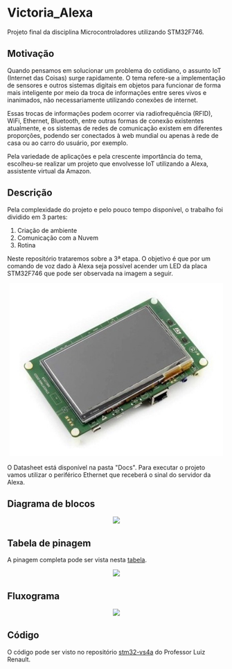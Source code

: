 # Victoria_Alexa

Projeto final da disciplina Microcontroladores utilizando STM32F746.

## Motivação

Quando pensamos em solucionar um problema do cotidiano, o assunto IoT (Internet das Coisas) surge rapidamente. O tema refere-se a implementação de sensores e outros sistemas digitais em objetos para funcionar de forma mais inteligente por meio da troca de informações entre seres vivos e inanimados, não necessariamente utilizando conexões de internet.

Essas trocas de informações podem ocorrer via radiofrequência (RFID), WiFi, Ethernet, Bluetooth, entre outras formas de conexão existentes atualmente, e os sistemas de redes de comunicação existem em diferentes proporções, podendo ser conectados à web mundial ou apenas à rede de casa ou ao carro do usuário, por exemplo.

Pela variedade de aplicações e pela crescente importância do tema, escolheu-se realizar um projeto que envolvesse IoT utilizando a Alexa, assistente virtual da Amazon.

## Descrição

Pela complexidade do projeto e pelo pouco tempo disponível, o trabalho foi dividido em 3 partes:

1. Criação de ambiente 
2. Comunicação com a Nuvem
3. Rotina

Neste repositório trataremos sobre a 3ª etapa. O objetivo é que por um comando de voz dado à Alexa seja possível acender um LED da placa STM32F746 que pode ser observada na imagem a seguir.

<p align="center">
  <img src = 'Docs/discovery.jpg' height=400 />
</p>

O Datasheet está disponível na pasta "Docs". Para executar o projeto vamos utilizar o periférico Ethernet que receberá o sinal do servidor da Alexa.

## Diagrama de blocos

<p align="center">
  <img src = 'Docs/diag de blocos.jpg' height=400 />
</p>

## Tabela de pinagem

A pinagem completa pode ser vista nesta [tabela](https://docs.google.com/spreadsheets/d/1Sw0a9_pRrKhN5JRSCNtv-Qpn41waan8Ut9J1HC0hoy8/edit?usp=sharing).

<p align="center">
  <img src = 'Docs/pinagem.jpg' height=400 />
</p>

## Fluxograma

<p align="center">
  <img src = 'Docs/fluxograma.jpg' height=400 />
</p>

## Código

O código pode ser visto no repositório [stm32-vs4a](https://github.com/luizrenault/stm32-vs4a) do Professor Luiz Renault.
